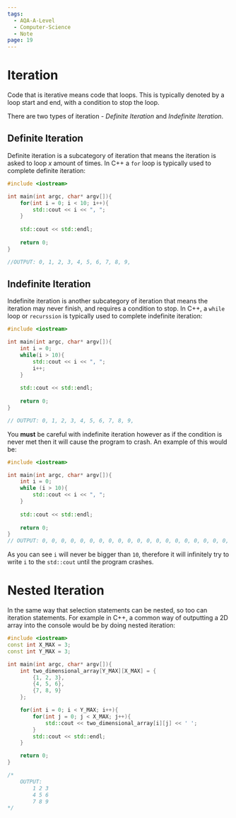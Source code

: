 ```yaml
---
tags:
  - AQA-A-Level
  - Computer-Science
  - Note
page: 19
---
```

# Iteration
Code that is iterative means code that loops. This is typically denoted by a loop start and end, with a condition to stop the loop.

There are two types of iteration - *Definite Iteration* and *Indefinite Iteration*.

## Definite Iteration
Definite iteration is a subcategory of iteration that means the iteration is asked to loop *x* amount of times.
In C++ a `for` loop is typically used to complete definite iteration:
```cpp
#include <iostream>

int main(int argc, char* argv[]){
	for(int i = 0; i < 10; i++){
		std::cout << i << ", ";
	}
	
	std::cout << std::endl;
	
	return 0;
}

//OUTPUT: 0, 1, 2, 3, 4, 5, 6, 7, 8, 9, 
```

## Indefinite Iteration
Indefinite iteration is another subcategory of iteration that means the iteration may never finish, and requires a condition to stop.
In C++, a `while` loop or `recurssion` is typically used to complete indefinite iteration:
```cpp
#include <iostream>

int main(int argc, char* argv[]){
	int i = 0;
	while(i > 10){
		std::cout << i << ", ";
		i++;
	}
	
	std::cout << std::endl;
	
	return 0;
}

// OUTPUT: 0, 1, 2, 3, 4, 5, 6, 7, 8, 9, 
```

You **must** be careful with indefinite iteration however as if the condition is never met then it will cause the program to crash. An example of this would be:
```cpp
#include <iostream>

int main(int argc, char* argv[]){
	int i = 0;
	while (i > 10){
		std::cout << i << ", ";
	}
	
	std::cout << std::endl;
	
	return 0;
}
// OUTPUT: 0, 0, 0, 0, 0, 0, 0, 0, 0, 0, 0, 0, 0, 0, 0, 0, 0, 0, 0, 0, 0, 0, 0, 
```

As you can see `i` will never be bigger than `10`, therefore it will infinitely try to write `i` to the `std::cout` until the program crashes.

# Nested Iteration
In the same way that selection statements can be nested, so too can iteration statements.
For example in C++, a common way of outputting a 2D array into the console would be by doing nested iteration:
```cpp
#include <iostream>
const int X_MAX = 3;
const int Y_MAX = 3;

int main(int argc, char* argv[]){
	int two_dimensional_array[Y_MAX][X_MAX] = {
		{1, 2, 3},
		{4, 5, 6},
		{7, 8, 9}
	};

	for(int i = 0; i < Y_MAX; i++){
		for(int j = 0; j < X_MAX; j++){
			std::cout << two_dimensional_array[i][j] << ' ';
		}
		std::cout << std::endl;
	}

	return 0;
}

/*
	OUTPUT:
		1 2 3 
		4 5 6 
		7 8 9 
*/
```


